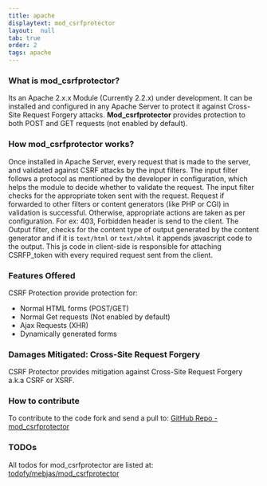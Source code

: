 ```yaml
---
title: apache
displaytext: mod_csrfprotector
layout:  null
tab: true
order: 2
tags: apache
---
```

### What is mod_csrfprotector?
Its an Apache 2.x.x Module (Currently 2.2.x) under development. It can be installed and configured in any Apache Server to protect it against Cross-Site Request Forgery attacks. **Mod_csrfprotector** provides protection to both POST and GET requests (not enabled by default).

### How mod_csrfprotector works?
Once installed in Apache Server, every request that is made to the server, and validated against CSRF attacks by the input filters. The input filter follows a protocol as mentioned by the developer in configuration, which helps the module to decide whether to validate the request. The input filter checks for the appropriate token sent with the request. Request if forwarded to other filters or content generators (like PHP or CGI) in validation is successful. Otherwise, appropriate actions are taken as per configuration. For ex: 403, Forbidden header is send to the client. The Output filter, checks for the content type of output generated by the content generator and if it is `text/html` or `text/xhtml` it appends javascript code to the output. This js code in client-side is responsible for attaching CSRFP_token with every required request sent from the client.

### Features Offered
CSRF Protection provide protection for:
 - Normal HTML forms (POST/GET)
 - Normal Get requests (Not enabled by default)
 - Ajax Requests (XHR)
 - Dynamically generated forms
 
### Damages Mitigated: Cross-Site Request Forgery
CSRF Protector provides mitigation against Cross-Site Request Forgery a.k.a CSRF or XSRF.

### How to contribute
To contribute to the code fork and send a pull to: [GitHub Repo - mod_csrfprotector](https://github.com/mebjas/mod_csrfprotector)

### TODOs
All todos for mod_csrfprotector are listed at: [todofy/mebjas/mod_csrfprotector](http://www.todofy.org/r/mebjas/mod_csrfprotector)
